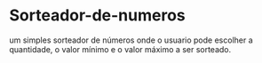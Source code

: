 # Sorteador-de-numeros

<p>um simples sorteador de números onde o usuario pode escolher a quantidade, o valor mínimo e o valor máximo a ser sorteado.</p>
 
